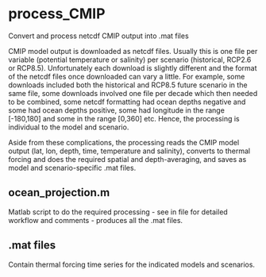 # process_CMIP
Convert and process netcdf CMIP output into .mat files

CMIP model output is downloaded as netcdf files. Usually this is one file per variable (potential temperature or salinity) per scenario (historical, RCP2.6 or RCP8.5). Unfortunately each download is slightly different and the format of the netcdf files once downloaded can vary a little. For example, some downloads included both the historical and RCP8.5 future scenario in the same file, some downloads involved one file per decade which then needed to be combined, some netcdf formatting had ocean depths negative and some had ocean depths positive, some had longitude in the range [-180,180] and some in the range [0,360] etc. Hence, the processing is individual to the model and scenario.

Aside from these complications, the processing reads the CMIP model output (lat, lon, depth, time, temperature and salinity), converts to thermal forcing and does the required spatial and depth-averaging, and saves as model and scenario-specific .mat files.

## ocean_projection.m
Matlab script to do the required processing - see in file for detailed workflow and comments - produces all the .mat files.

## .mat files
Contain thermal forcing time series for the indicated models and scenarios.
